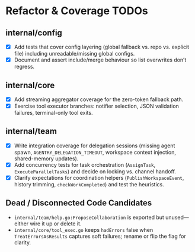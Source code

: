 # Refactor & Coverage TODOs

## internal/config
- [x] Add tests that cover config layering (global fallback vs. repo vs. explicit file) including unreadable/missing global configs.
- [x] Document and assert include/merge behaviour so list overwrites don’t regress.

## internal/core
- [x] Add streaming aggregator coverage for the zero-token fallback path.
- [x] Exercise tool executor branches: notifier selection, JSON validation failures, terminal-only tool exits.

## internal/team
- [x] Write integration coverage for delegation sessions (missing agent spawn, `AGENTRY_DELEGATION_TIMEOUT`, workspace context injection, shared-memory updates).
- [x] Add concurrency tests for task orchestration (`AssignTask`, `ExecuteParallelTasks`) and decide on locking vs. channel handoff.
- [x] Clarify expectations for coordination helpers (`PublishWorkspaceEvent`, history trimming, `checkWorkCompleted`) and test the heuristics.

## Dead / Disconnected Code Candidates
- `internal/team/help.go:ProposeCollaboration` is exported but unused—either wire it up or delete it.
- `internal/core/tool_exec.go` keeps `hadErrors` false when `TreatErrorsAsResults` captures soft failures; rename or flip the flag for clarity.
